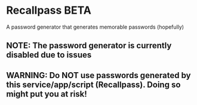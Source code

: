 # Recallpass BETA
A password generator that generates memorable passwords (hopefully)
     

## NOTE: The password generator is currently disabled due to issues
## WARNING: Do NOT use passwords generated by this service/app/script (Recallpass). Doing so might put you at risk!
